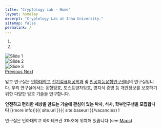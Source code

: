 ```yaml
---
title: "Cryptology Lab - Home"
layout: homelay
excerpt: "Cryptology Lab at Inha University."
sitemap: false
permalink: /
---
```



<div markdown="0" id="carousel" class="carousel slide" data-ride="carousel" data-interval="4000" data-pause="hover" >
    <!-- Menu -->
    <ol class="carousel-indicators">
        <li data-target="#carousel" data-slide-to="0" class="active"></li>
        <li data-target="#carousel" data-slide-to="1"></li>
        <!-- <li data-target="#carousel" data-slide-to="2"></li>
        <li data-target="#carousel" data-slide-to="3"></li>
        <li data-target="#carousel" data-slide-to="4"></li>
        <li data-target="#carousel" data-slide-to="5"></li>
        <li data-target="#carousel" data-slide-to="6"></li> -->
    </ol>

  <!-- Items -->
  <div class="carousel-inner" markdown="0">
      <div class="item active">
          <img src="{{ site.url }}{{ site.baseurl }}/images/slider7001400/lfhe.png" alt="Slide 1" />
      </div>
      <div class="item">
          <img src="{{ site.url }}{{ site.baseurl }}/images/slider7001400/overlapped.png" alt="Slide 2" />
      </div>
      <div class="item">
          <img src="{{ site.url }}{{ site.baseurl }}/images/slider7001400/ind-cpa.png" alt="Slide 3" />
      </div>
  </div>

  <a class="left carousel-control" href="#carousel" role="button" data-slide="prev">
    <span class="glyphicon glyphicon-chevron-left" aria-hidden="true"></span>
    <span class="sr-only">Previous</span>
  </a>
  <a class="right carousel-control" href="#carousel" role="button" data-slide="next">
    <span class="glyphicon glyphicon-chevron-right" aria-hidden="true"></span>
    <span class="sr-only">Next</span>
  </a>
</div>


암호 연구실은 [인하대학교](https://www.inha.ac.kr/) [전기컴퓨터공학과](https://inhaece.co.kr/) 및 [인공지능융합연구센터](https://aix.inha.ac.kr/)의 연구실입니다. 
우리 연구실에서는 동형암호, 포스트양자암호, 영지식 증명 등 개인정보를 보호하기 위한 다양한 암호 기술을 연구합니다.

 **안전하고 편리한 세상을 만드는 기술에 관심이 있는 박사, 석사, 학부연구생을 모집합니다** [(more info)]({{ site.url }}{{ site.baseurl }}/vacancies) **!**


연구실은 인하대학교 하이테크관 315호에 위치해 있습니다.(see [Maps](https://maps.app.goo.gl/VgDGDHbpqtqrDfmt5)). 

<!-- We are grateful for funding from Inha University, and [AIGS](https://aix.inha.ac.kr/) . -->





<!-- <figure class="fourth">
  <img src="{{ site.url }}{{ site.baseurl }}/images/logopic/Logo_Inha.jpg" style="width: 210px">
  <img src="{{ site.url }}{{ site.baseurl }}/images/logopic/Logo_Nanofront.jpg" style="width: 110px">
  <img src="{{ site.url }}{{ site.baseurl }}/images/logopic/Logo_NWO.jpg" style="width: 120px">
  <img src="{{ site.url }}{{ site.baseurl }}/images/logopic/Logo_ERC.jpg" style="width: 110px">
</figure> -->
